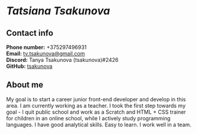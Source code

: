 # *Tatsiana Tsakunova*

## Contact info

**Phone number:** +375297496931  
**Email:** <tv.tsakunova@gmail.com>  
**Discord:** Tanya Tsakunova (tsakunova)#2426  
**GitHub:** [tsakunova](https://github.com/tsakunova)  

## About me

My goal is to start a career junior front-end developer and develop in this area.
I am currently working as a teacher. I took the first step towards my goal - I quit public school and work as a Scratch and HTML + CSS trainer for children in an online school, while I actively study programming languages. I have good analytical skills. Easy to learn. I work well in a team.
